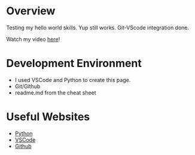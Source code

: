 # Overview

Testing my hello world skills. Yup still works. Git-VScode integration done. 

Watch my video [here](https://www.loom.com/share/15507966a7a2448fba8cc731b916192b?sid=4017dfa1-2a2f-4fd9-89cf-e8f0398068aa)!

# Development Environment

* I used VSCode and Python to create this page.
* Git/Github 
* readme.md from the cheat sheet 

# Useful Websites

* [Python](https://www.python.org/)
* [VSCode](https://code.visualstudio.com/)
* [Github](https://github.com/)
